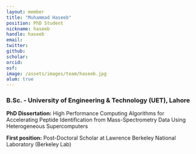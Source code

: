 ```yaml
---
layout: member
title: "Muhammad Haseeb"
position: PhD Student
nickname: haseeb
handle: haseeb 
email: 
twitter:
github: 
scholar: 
orcid:
osf: 
image: /assets/images/team/haseeb.jpg
alum: true
---
```


### B.Sc. - University of Engineering & Technology (UET), Lahore

__PhD Dissertation:__ High Performance Computing Algorithms for Accelerating Peptide Identification from Mass-Spectrometry Data Using Heterogeneous Supercomputers

__First position:__ Post-Doctoral Scholar at Lawrence Berkeley National Laboratory (Berkeley Lab)
